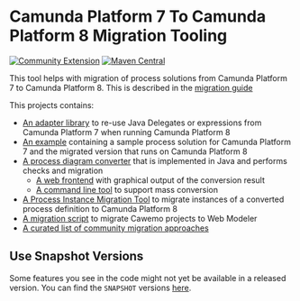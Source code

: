 # Camunda Platform 7 To Camunda Platform 8 Migration Tooling

[![Community Extension](https://img.shields.io/badge/Community%20Extension-An%20open%20source%20community%20maintained%20project-FF4700)](https://github.com/camunda-community-hub/community)
[![Maven Central](https://maven-badges.herokuapp.com/maven-central/org.camunda.community.migration/camunda-7-to-8-migration/badge.svg)](https://maven-badges.herokuapp.com/maven-central/org.camunda.community.migration/camunda-7-to-8-migration)

This tool helps with migration of process solutions from Camunda Platform 7 to
Camunda Platform 8. This is described in the
[migration guide](https://docs.camunda.io/docs/guides/migrating-from-Camunda-Platform/)

This projects contains:

- [An adapter library](./camunda-7-adapter) to re-use Java Delegates or
  expressions from Camunda Platform 7 when running Camunda Platform 8
- [An example](./example) containing a sample process solution for Camunda
  Platform 7 and the migrated version that runs on Camunda Platform 8
- [A process diagram converter](./backend-diagram-converter) that is implemented
  in Java and performs checks and migration
  - [A web frontend](./backend-diagram-converter/webapp) with graphical output
    of the conversion result
  - [A command line tool](./backend-diagram-converter/cli) to support mass
    conversion
- [A Process Instance Migration Tool](./process-instance-migration) to migrate
  instances of a converted process definition to Camunda Platform 8
- [A migration script](./cawemo-to-web-modeler-migration) to migrate Cawemo projects to Web Modeler
- [A curated list of community migration approaches](./migration-approaches/README.md)

## Use Snapshot Versions

Some features you see in the code might not yet be available in a released
version. You can find the `SNAPSHOT` versions
[here](https://artifacts.camunda.com/ui/repos/tree/General/camunda-bpm-community-extensions-snapshots/org/camunda/community/migration/camunda-7-adapter).
